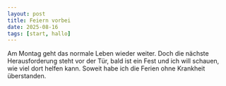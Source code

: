 ```yaml
---
layout: post
title: Feiern vorbei
date: 2025-08-16
tags: [start, hallo]
---
```


Am Montag geht das normale Leben wieder weiter.
Doch die nächste Herausforderung steht vor der Tür,
bald ist ein Fest und ich will schauen, wie viel dort helfen kann.
Soweit habe ich die Ferien ohne Krankheit überstanden.

